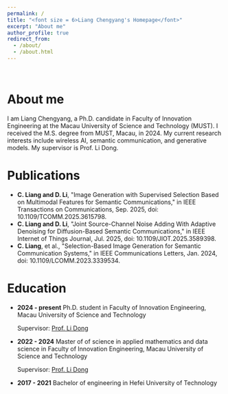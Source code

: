 ```yaml
---
permalink: /
title: "<font size = 6>Liang Chengyang's Homepage</font>"
excerpt: "About me"
author_profile: true
redirect_from: 
  - /about/
  - /about.html
---
```


<br/>

About me
======
I am Liang Chengyang, a Ph.D. candidate in Faculty of Innovation Engineering at the Macau University of Science and Technology (MUST). I received the M.S. degree from MUST, Macau, in 2024. My current research interests include wireless AI, semantic communication, and generative models. My supervisor is Prof. Li Dong.


Publications
======
* **C. Liang and D. Li**, "Image Generation with Supervised Selection Based on Multimodal Features for Semantic Communications," in IEEE Transactions on Communications, Sep. 2025, doi: 10.1109/TCOMM.2025.3615798.
* **C. Liang and D. Li**, "Joint Source-Channel Noise Adding With Adaptive Denoising for Diffusion-Based Semantic Communications," in IEEE Internet of Things Journal, Jul. 2025, doi: 10.1109/JIOT.2025.3589398.
* **C. Liang**, et al., "Selection-Based Image Generation for Semantic Communication Systems," in IEEE Communications Letters, Jan. 2024, doi: 10.1109/LCOMM.2023.3339534.



Education
======
* **2024 - present**
  Ph.D. student in Faculty of Innovation Engineering, Macau University of Science and Technology
  
  Supervisor: [Prof. Li Dong](https://sites.google.com/view/eedongli)

* **2022 - 2024**
  Master of of science in applied mathematics and data science in Faculty of Innovation Engineering, Macau University of Science and Technology

  Supervisor: [Prof. Li Dong](https://sites.google.com/view/eedongli)

* **2017 - 2021**
  Bachelor of engineering in Hefei University of Technology


